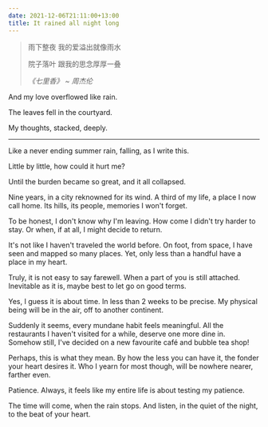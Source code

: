 ```yaml
---
date: 2021-12-06T21:11:00+13:00
title: It rained all night long
---
```


> 雨下整夜 我的爱溢出就像雨水
>
> 院子落叶 跟我的思念厚厚一叠
>
> <cite>《七里香》 ~ 周杰伦</cite>

And my love overflowed like rain.

The leaves fell in the courtyard.

My thoughts, stacked, deeply.

---

Like a never ending summer rain, falling, as I write this.

Little by little, how could it hurt me?

Until the burden became so great, and it all collapsed.

Nine years, in a city reknowned for its wind.
A third of my life, a place I now call home.
Its hills, its people, memories I won't forget.

To be honest, I don't know why I'm leaving.
How come I didn't try harder to stay.
Or when, if at all, I might decide to return.

It's not like I haven't traveled the world before.
On foot, from space, I have seen and mapped so many places.
Yet, only less than a handful have a place in my heart.

Truly, it is not easy to say farewell.
When a part of you is still attached.
Inevitable as it is, maybe best to let go on good terms.

Yes, I guess it is about time.
In less than 2 weeks to be precise.
My physical being will be in the air, off to another continent.

Suddenly it seems, every mundane habit feels meaningful.
All the restaurants I haven't visited for a while, deserve one more dine in.
Somehow still, I've decided on a new favourite café and bubble tea shop!

Perhaps, this is what they mean.
By how the less you can have it, the fonder your heart desires it.
Who I yearn for most though, will be nowhere nearer, farther even.

Patience.
Always, it feels like my entire life is about testing my patience.

The time will come, when the rain stops.
And listen, in the quiet of the night, to the beat of your heart.
